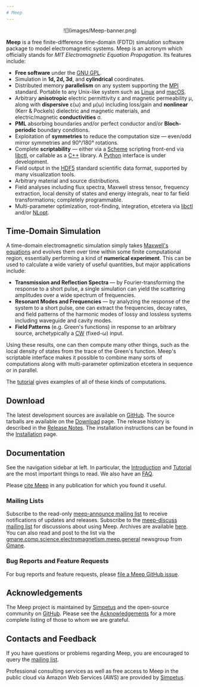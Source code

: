 ```yaml
---
# Meep
---
```


<center>
![](images/Meep-banner.png)
</center>

 **Meep** is a free finite-difference time-domain (FDTD) simulation software package to model electromagnetic systems. Meep is an acronym which officially stands for *MIT Electromagnetic Equation Propagation*. Its features include:

-   **Free software** under the [GNU GPL](https://en.wikipedia.org/wiki/GNU_General_Public_License).
-   Simulation in **1d, 2d, 3d**, and **cylindrical** coordinates.
-   Distributed memory **parallelism** on any system supporting the [MPI](https://en.wikipedia.org/wiki/MPI) standard. Portable to any Unix-like system such as [Linux](https://en.wikipedia.org/wiki/Linux) and [macOS](https://en.wikipedia.org/wiki/MacOS).
-   Arbitrary **anisotropic** electric permittivity ε and magnetic permeability μ, along with **dispersive** ε(ω) and μ(ω) including loss/gain and **nonlinear** (Kerr & Pockels) dielectric and magnetic materials, and electric/magnetic **conductivities** σ.
-   **PML** absorbing boundaries and/or perfect conductor and/or **Bloch-periodic** boundary conditions.
-   Exploitation of **symmetries** to reduce the computation size — even/odd mirror symmetries and 90°/180° rotations.
-   Complete **scriptability** — either via a [Scheme](https://en.wikipedia.org/wiki/Scheme_programming_language) scripting front-end via [libctl](http://libctl.readthedocs.io), or callable as a [C++](https://en.wikipedia.org/wiki/C_plus_plus) library. A [Python](https://en.wikipedia.org/wiki/Python_programming_language) interface is under development.
-   Field output in the [HDF5](https://en.wikipedia.org/wiki/HDF5) standard scientific data format, supported by many visualization tools.
-   Arbitrary material and source distributions.
-   Field analyses including flux spectra, Maxwell stress tensor, frequency extraction, local density of states and energy integrals, near to far field transformations; completely programmable.
-   Multi-parameter optimization, root-finding, integration, etcetera via [libctl](https://libctl.readthedocs.io) and/or [NLopt](https://nlopt.readthedocs.io).

Time-Domain Simulation
----------------------

A time-domain electromagnetic simulation simply takes [Maxwell's equations](https://en.wikipedia.org/wiki/Maxwell's_equations) and evolves them over time within some finite computational region, essentially performing a kind of **numerical experiment**. This can be used to calculate a wide variety of useful quantities, but major applications include:

-   **Transmission and Reflection Spectra** — by Fourier-transforming the response to a short pulse, a single simulation can yield the scattering amplitudes over a wide spectrum of frequencies.
-   **Resonant Modes and Frequencies** — by analyzing the response of the system to a short pulse, one can extract the frequencies, decay rates, and field patterns of the harmonic modes of lossy and lossless systems including waveguide and cavity modes.
-   **Field Patterns** (e.g. Green's functions) in response to an arbitrary source, archetypically a [CW](https://en.wikipedia.org/wiki/Continuous_wave) (fixed-ω) input.

Using these results, one can then compute many other things, such as the local density of states from the trace of the Green's function. Meep's scriptable interface makes it possible to combine many sorts of computations along with multi-parameter optimization etcetera in sequence or in parallel.

The [tutorial](Scheme_Tutorial.md) gives examples of all of these kinds of computations.

Download
--------

The latest development sources are available on [GitHub](https://github.com/stevengj/meep). The source tarballs are available on the [Download](Download.md) page. The release history is described in the [Release Notes](Release_Notes.md). The installation instructions can be found in the [Installation](Installation.md) page.

Documentation
-------------

See the navigation sidebar at left. In particular, the [Introduction](Introduction.md) and [Tutorial](Scheme_Tutorial.md) are the most important things to read. We also have an [FAQ](FAQ.md).

Please [cite Meep](Acknowledgements.md#Referencing) in any publication for which you found it useful.

### Mailing Lists

Subscribe to the read-only [meep-announce mailing list](http://ab-initio.mit.edu/cgi-bin/mailman/listinfo/meep-announce) to receive notifications of updates and releases. Subscribe to the [meep-discuss mailing list](http://ab-initio.mit.edu/cgi-bin/mailman/listinfo/meep-discuss) for discussions about using Meep. Archives are available [here](https://www.mail-archive.com/meep-discuss@ab-initio.mit.edu/). You can also read and post to the list via the [gmane.comp.science.electromagnetism.meep.general](news://news.gmane.org/gmane.comp.science.electromagnetism.meep.general) newsgroup from [Gmane](http://www.gmane.org/).

### Bug Reports and Feature Requests

For bug reports and feature requests, please [file a Meep GitHub issue](https://github.com/stevengj/meep/issues).

Acknowledgements
----------------

The Meep project is maintained by [Simpetus](http://www.simpetuscloud.com) and the open-source community on [GitHub](https://github.com/stevengj/meep). Please see the [Acknowledgements](Acknowledgements.md) for a more complete listing of those to whom we are grateful.

Contacts and Feedback
---------------------

If you have questions or problems regarding Meep, you are encouraged to query the [mailing list](https://www.mail-archive.com/meep-discuss@ab-initio.mit.edu/).

Professional consulting services as well as free access to Meep in the public cloud via Amazon Web Services (AWS) are provided by [Simpetus](http://www.simpetuscloud.com).
